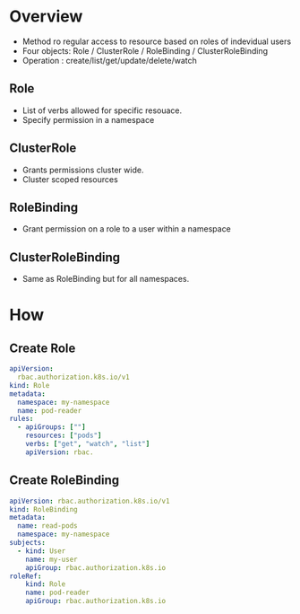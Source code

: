 # Overview
- Method ro regular access to resource based on roles of indevidual users
- Four objects: Role / ClusterRole / RoleBinding / ClusterRoleBinding
- Operation : create/list/get/update/delete/watch

## Role
- List of verbs allowed for specific resouace.
- Specify permission in a namespace
## ClusterRole
- Grants permissions cluster wide.
- Cluster scoped resources
## RoleBinding
- Grant permission on a role to a user within a namespace
## ClusterRoleBinding
- Same as RoleBinding but for all namespaces.

# How
## Create Role
```yaml
apiVersion:
  rbac.authorization.k8s.io/v1
kind: Role
metadata:
  namespace: my-namespace
  name: pod-reader
rules:
  - apiGroups: [""]
    resources: ["pods"]
    verbs: ["get", "watch", "list"]
    apiVersion: rbac.
```

## Create RoleBinding
```yaml
apiVersion: rbac.authorization.k8s.io/v1
kind: RoleBinding
metadata:
  name: read-pods
  namespace: my-namespace
subjects:
  - kind: User
    name: my-user
    apiGroup: rbac.authorization.k8s.io
roleRef:
    kind: Role
    name: pod-reader
    apiGroup: rbac.authorization.k8s.io

```